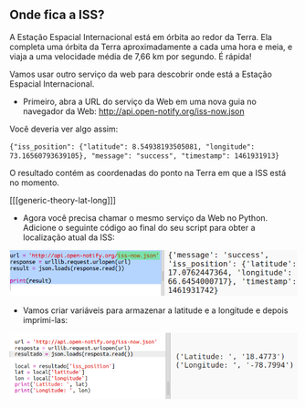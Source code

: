 ## Onde fica a ISS?

A Estação Espacial Internacional está em órbita ao redor da Terra. Ela completa uma órbita da Terra aproximadamente a cada uma hora e meia, e viaja a uma velocidade média de 7,66 km por segundo. É rápida!

Vamos usar outro serviço da web para descobrir onde está a Estação Espacial Internacional.

+ Primeiro, abra a URL do serviço da Web em uma nova guia no navegador da Web: <a href="http://api.open-notify.org/iss-now.json" target="_blank">http://api.open-notify.org/iss-now.json</a>

Você deveria ver algo assim:

    {"iss_position": {"latitude": 8.54938193505081, "longitude": 73.16560793639105}, "message": "success", "timestamp": 1461931913}
    

O resultado contém as coordenadas do ponto na Terra em que a ISS está no momento.

[[[generic-theory-lat-long]]]

+ Agora você precisa chamar o mesmo serviço da Web no Python. Adicione o seguinte código ao final do seu script para obter a localização atual da ISS:

![screenshot](images/iss-location.png)

+ Vamos criar variáveis ​​para armazenar a latitude e a longitude e depois imprimi-las:

![screenshot](images/iss-coordinates.png)